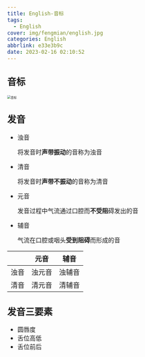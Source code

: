 ```yaml
---
title: English-音标
tags:
  - English
cover: img/fengmian/english.jpg
categories: English
abbrlink: e33e3b9c
date: 2023-02-16 02:10:52
---
```

## 音标

<img src="1.png" alt="音标" style="zoom: 50%;" />



## 发音

- 浊音

  将发音时**声带振动**的音称为浊音

- 清音

  将发音时**声带不振动**的音称为清音

- 元音

  发音过程中气流通过口腔而**不受阻**碍发出的音

- 辅音

  气流在口腔或咽头**受到阻碍**而形成的音

|      |  元音  |  辅音  |
| :--: | :----: | :----: |
| 浊音 | 浊元音 | 浊辅音 |
| 清音 | 清元音 | 清辅音 |

## 发音三要素

- 圆唇度
- 舌位高低
- 舌位前后